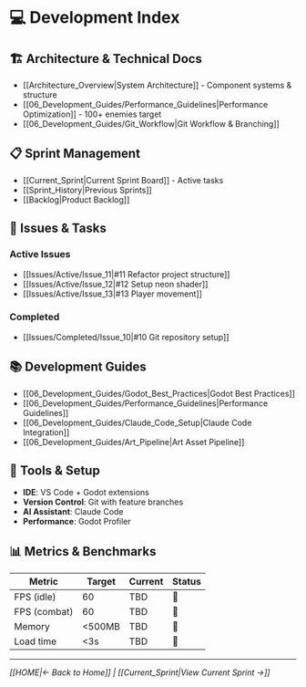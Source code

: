 # 💻 Development Index

## 🏗️ Architecture & Technical Docs
- [[Architecture_Overview|System Architecture]] - Component systems & structure
- [[06_Development_Guides/Performance_Guidelines|Performance Optimization]] - 100+ enemies target
- [[06_Development_Guides/Git_Workflow|Git Workflow & Branching]]

## 📋 Sprint Management
- [[Current_Sprint|Current Sprint Board]] - Active tasks
- [[Sprint_History|Previous Sprints]]
- [[Backlog|Product Backlog]]

## 🐛 Issues & Tasks
### Active Issues
- [[Issues/Active/Issue_11|#11 Refactor project structure]]
- [[Issues/Active/Issue_12|#12 Setup neon shader]]
- [[Issues/Active/Issue_13|#13 Player movement]]

### Completed
- [[Issues/Completed/Issue_10|#10 Git repository setup]]

## 📚 Development Guides
- [[06_Development_Guides/Godot_Best_Practices|Godot Best Practices]]
- [[06_Development_Guides/Performance_Guidelines|Performance Guidelines]]
- [[06_Development_Guides/Claude_Code_Setup|Claude Code Integration]]
- [[06_Development_Guides/Art_Pipeline|Art Asset Pipeline]]

## 🔧 Tools & Setup
- **IDE**: VS Code + Godot extensions
- **Version Control**: Git with feature branches
- **AI Assistant**: Claude Code
- **Performance**: Godot Profiler

## 📊 Metrics & Benchmarks
| Metric | Target | Current | Status |
|--------|--------|---------|--------|
| FPS (idle) | 60 | TBD | 🔄 |
| FPS (combat) | 60 | TBD | 🔄 |
| Memory | <500MB | TBD | 🔄 |
| Load time | <3s | TBD | 🔄 |

---

*[[HOME|← Back to Home]] | [[Current_Sprint|View Current Sprint →]]*